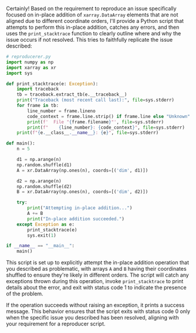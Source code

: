 Certainly! Based on the requirement to reproduce an issue specifically focused on in-place addition of `xarray.DataArray` elements that are not aligned due to different coordinate orders, I'll provide a Python script that attempts to perform this in-place addition, catches any errors, and then uses the `print_stacktrace` function to clearly outline where and why the issue occurs if not resolved. This tries to faithfully replicate the issue described:

```python
# reproducerer.py
import numpy as np
import xarray as xr
import sys

def print_stacktrace(e: Exception):
    import traceback
    tb = traceback.extract_tb(e.__traceback__)
    print("Traceback (most recent call last):", file=sys.stderr)
    for frame in tb:
        line_number = frame.lineno
        code_context = frame.line.strip() if frame.line else "Unknown"
        print(f'  File "{frame.filename}"', file=sys.stderr)
        print(f"    {line_number}: {code_context}", file=sys.stderr)
    print(f"{e.__class__.__name__}: {e}", file=sys.stderr)

def main():
    n = 5

    d1 = np.arange(n)
    np.random.shuffle(d1)
    A = xr.DataArray(np.ones(n), coords=[('dim', d1)])

    d2 = np.arange(n)
    np.random.shuffle(d2)
    B = xr.DataArray(np.ones(n), coords=[('dim', d2)])

    try:
        print("Attempting in-place addition...")
        A += B
        print("In-place addition succeeded.")
    except Exception as e:
        print_stacktrace(e)
        sys.exit(1)

if __name__ == "__main__":
    main()
```

This script is set up to explicitly attempt the in-place addition operation that you described as problematic, with arrays `A` and `B` having their coordinates shuffled to ensure they're likely in different orders. The script will catch any exceptions thrown during this operation, invoke `print_stacktrace` to print details about the error, and exit with status code 1 to indicate the presence of the problem. 

If the operation succeeds without raising an exception, it prints a success message. This behavior ensures that the script exits with status code 0 only when the specific issue you described has been resolved, aligning with your requirement for a reproducer script.